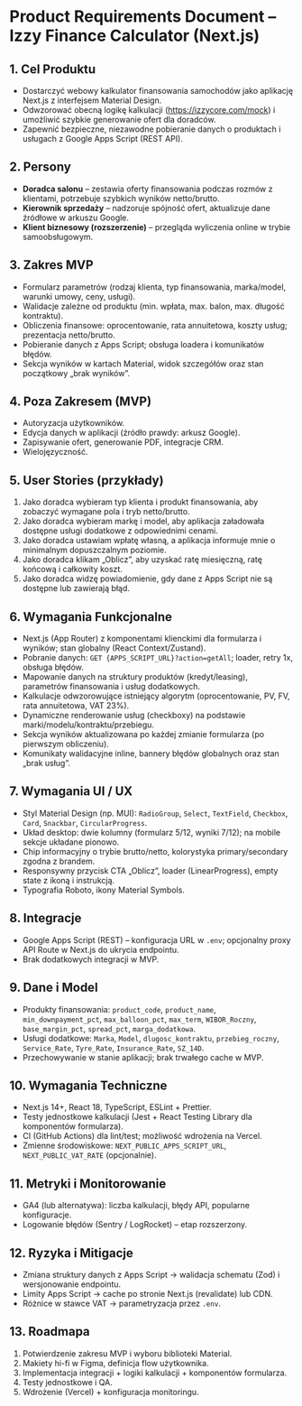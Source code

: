 # Product Requirements Document – Izzy Finance Calculator (Next.js)

## 1. Cel Produktu
- Dostarczyć webowy kalkulator finansowania samochodów jako aplikację Next.js z interfejsem Material Design.
- Odwzorować obecną logikę kalkulacji (https://izzycore.com/mock) i umożliwić szybkie generowanie ofert dla doradców.
- Zapewnić bezpieczne, niezawodne pobieranie danych o produktach i usługach z Google Apps Script (REST API).

## 2. Persony
- **Doradca salonu** – zestawia oferty finansowania podczas rozmów z klientami, potrzebuje szybkich wyników netto/brutto.
- **Kierownik sprzedaży** – nadzoruje spójność ofert, aktualizuje dane źródłowe w arkuszu Google.
- **Klient biznesowy (rozszerzenie)** – przegląda wyliczenia online w trybie samoobsługowym.

## 3. Zakres MVP
- Formularz parametrów (rodzaj klienta, typ finansowania, marka/model, warunki umowy, ceny, usługi).
- Walidacje zależne od produktu (min. wpłata, max. balon, max. długość kontraktu).
- Obliczenia finansowe: oprocentowanie, rata annuitetowa, koszty usług; prezentacja netto/brutto.
- Pobieranie danych z Apps Script; obsługa loadera i komunikatów błędów.
- Sekcja wyników w kartach Material, widok szczegółów oraz stan początkowy „brak wyników”.

## 4. Poza Zakresem (MVP)
- Autoryzacja użytkowników.
- Edycja danych w aplikacji (źródło prawdy: arkusz Google).
- Zapisywanie ofert, generowanie PDF, integracje CRM.
- Wielojęzyczność.

## 5. User Stories (przykłady)
1. Jako doradca wybieram typ klienta i produkt finansowania, aby zobaczyć wymagane pola i tryb netto/brutto.
2. Jako doradca wybieram markę i model, aby aplikacja załadowała dostępne usługi dodatkowe z odpowiednimi cenami.
3. Jako doradca ustawiam wpłatę własną, a aplikacja informuje mnie o minimalnym dopuszczalnym poziomie.
4. Jako doradca klikam „Oblicz”, aby uzyskać ratę miesięczną, ratę końcową i całkowity koszt.
5. Jako doradca widzę powiadomienie, gdy dane z Apps Script nie są dostępne lub zawierają błąd.

## 6. Wymagania Funkcjonalne
- Next.js (App Router) z komponentami klienckimi dla formularza i wyników; stan globalny (React Context/Zustand).
- Pobranie danych: `GET {APPS_SCRIPT_URL}?action=getAll`; loader, retry 1x, obsługa błędów.
- Mapowanie danych na struktury produktów (kredyt/leasing), parametrów finansowania i usług dodatkowych.
- Kalkulacje odwzorowujące istniejący algorytm (oprocentowanie, PV, FV, rata annuitetowa, VAT 23%).
- Dynamiczne renderowanie usług (checkboxy) na podstawie marki/modelu/kontraktu/przebiegu.
- Sekcja wyników aktualizowana po każdej zmianie formularza (po pierwszym obliczeniu).
- Komunikaty walidacyjne inline, bannery błędów globalnych oraz stan „brak usług”.

## 7. Wymagania UI / UX
- Styl Material Design (np. MUI): `RadioGroup`, `Select`, `TextField`, `Checkbox`, `Card`, `Snackbar`, `CircularProgress`.
- Układ desktop: dwie kolumny (formularz 5/12, wyniki 7/12); na mobile sekcje układane pionowo.
- Chip informacyjny o trybie brutto/netto, kolorystyka primary/secondary zgodna z brandem.
- Responsywny przycisk CTA „Oblicz”, loader (LinearProgress), empty state z ikoną i instrukcją.
- Typografia Roboto, ikony Material Symbols.

## 8. Integracje
- Google Apps Script (REST) – konfiguracja URL w `.env`; opcjonalny proxy API Route w Next.js do ukrycia endpointu.
- Brak dodatkowych integracji w MVP.

## 9. Dane i Model
- Produkty finansowania: `product_code`, `product_name`, `min_downpayment_pct`, `max_balloon_pct`, `max_term`, `WIBOR_Roczny`, `base_margin_pct`, `spread_pct`, `marga_dodatkowa`.
- Usługi dodatkowe: `Marka`, `Model`, `dlugosc_kontraktu`, `przebieg_roczny`, `Service_Rate`, `Tyre_Rate`, `Insurance_Rate`, `SZ_14D`.
- Przechowywanie w stanie aplikacji; brak trwałego cache w MVP.

## 10. Wymagania Techniczne
- Next.js 14+, React 18, TypeScript, ESLint + Prettier.
- Testy jednostkowe kalkulacji (Jest + React Testing Library dla komponentów formularza).
- CI (GitHub Actions) dla lint/test; możliwość wdrożenia na Vercel.
- Zmienne środowiskowe: `NEXT_PUBLIC_APPS_SCRIPT_URL`, `NEXT_PUBLIC_VAT_RATE` (opcjonalnie).

## 11. Metryki i Monitorowanie
- GA4 (lub alternatywa): liczba kalkulacji, błędy API, popularne konfiguracje.
- Logowanie błędów (Sentry / LogRocket) – etap rozszerzony.

## 12. Ryzyka i Mitigacje
- Zmiana struktury danych z Apps Script → walidacja schematu (Zod) i wersjonowanie endpointu.
- Limity Apps Script → cache po stronie Next.js (revalidate) lub CDN.
- Różnice w stawce VAT → parametryzacja przez `.env`.

## 13. Roadmapa
1. Potwierdzenie zakresu MVP i wyboru biblioteki Material.
2. Makiety hi-fi w Figma, definicja flow użytkownika.
3. Implementacja integracji + logiki kalkulacji + komponentów formularza.
4. Testy jednostkowe i QA.
5. Wdrożenie (Vercel) + konfiguracja monitoringu.
